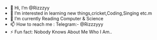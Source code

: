 - 👋 Hi, I’m @Rizzzyy
- 👀 I’m interested in learning new things,cricket,Coding,Singing etc.m
- 🌱 I’m currently Reading Computer & Science
- 📫 How to reach me : Telegram:- @Rizzzyyy
- ⚡ Fun fact: Nobody Knows About Me Who I Am..

<!---
Rizzzyy/User_Agent is a ✨ special ✨ repository because  It contains Auto Ua Generator {FBBAN}..🔥❤️
--->
